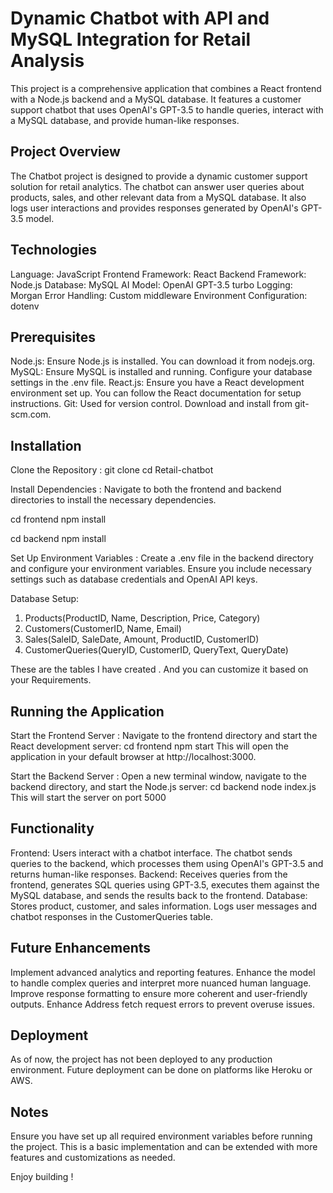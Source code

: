 # Dynamic Chatbot with API and MySQL Integration for Retail Analysis

This project is a comprehensive application that combines a React frontend with a Node.js backend and a MySQL database. It features a customer support chatbot that uses OpenAI's GPT-3.5 to handle queries, interact with a MySQL database, and provide human-like responses.

 ## Project Overview

The Chatbot project is designed to provide a dynamic customer support solution for retail analytics. The chatbot can answer user queries about products, sales, and other relevant data from a MySQL database. It also logs user interactions and provides responses generated by OpenAI's GPT-3.5 model.

## Technologies
Language: JavaScript
Frontend Framework: React
Backend Framework: Node.js
Database: MySQL
AI Model: OpenAI GPT-3.5 turbo
Logging: Morgan
Error Handling: Custom middleware
Environment Configuration: dotenv

## Prerequisites

Node.js: Ensure Node.js is installed. You can download it from nodejs.org.
MySQL: Ensure MySQL is installed and running. Configure your database settings in the .env file.
React.js: Ensure you have a React development environment set up. You can follow the React documentation for setup instructions.
Git: Used for version control. Download and install from git-scm.com.

## Installation

Clone the Repository : 
git clone <your-repo-url>
cd Retail-chatbot

Install Dependencies : 
Navigate to both the frontend and backend directories to install the necessary dependencies.

cd frontend
npm install

cd backend
npm install

Set Up Environment Variables : 
Create a .env file in the backend directory and configure your environment variables. Ensure you include necessary settings such as database credentials and OpenAI API keys. 

Database Setup:
1. Products(ProductID, Name, Description, Price, Category)
2. Customers(CustomerID, Name, Email)
3. Sales(SaleID, SaleDate, Amount, ProductID, CustomerID)
4. CustomerQueries(QueryID, CustomerID, QueryText, QueryDate)

These are the tables I have created . And you can customize it based on your Requirements.

##

## Running the Application
Start the Frontend Server : 
Navigate to the frontend directory and start the React development server:
cd frontend
npm start
This will open the application in your default browser at http://localhost:3000.

Start the Backend Server : 
Open a new terminal window, navigate to the backend directory, and start the Node.js server:
cd backend
node index.js
This will start the server on port 5000

## Functionality
Frontend: Users interact with a chatbot interface. The chatbot sends queries to the backend, which processes them using OpenAI's GPT-3.5 and returns human-like responses.
Backend: Receives queries from the frontend, generates SQL queries using GPT-3.5, executes them against the MySQL database, and sends the results back to the frontend.
Database: Stores product, customer, and sales information. Logs user messages and chatbot responses in the CustomerQueries table.

## Future Enhancements
Implement advanced analytics and reporting features.
Enhance the model to handle complex queries and interpret more nuanced human language.
Improve response formatting to ensure more coherent and user-friendly outputs.
Enhance Address fetch request errors to prevent overuse issues.

 ## Deployment
As of now, the project has not been deployed to any production environment. Future deployment can be done on platforms like Heroku or AWS.

## Notes

Ensure you have set up all required environment variables before running the project.
This is a basic implementation and can be extended with more features and customizations as needed.

Enjoy building !

